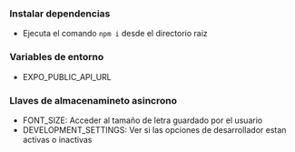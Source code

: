 ### Instalar dependencias
- Ejecuta el comando `npm i` desde el directorio raiz


### Variables de entorno
- EXPO_PUBLIC_API_URL

### Llaves de almacenamineto asincrono
- FONT_SIZE: Acceder al tamaño de letra guardado por el usuario
- DEVELOPMENT_SETTINGS: Ver si las opciones de desarrollador estan activas o inactivas